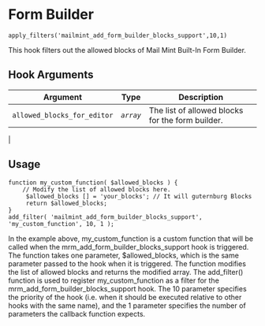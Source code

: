 # Form Builder

<Badge type="tip" vertical="top" text="Mail Mint Core" /> <Badge type="warning" vertical="top" text="Basic" />

```apply_filters('mailmint_add_form_builder_blocks_support',10,1)```

This hook filters out the allowed blocks of Mail Mint Built-In Form Builder.



## Hook Arguments

| Argument     | Type       | Description                                      |
|--------------|------------|--------------------------------------------------|
| `allowed_blocks_for_editor`      | _`array`_  | The list of allowed blocks for the form builder. |
|


## Usage

```
function my_custom_function( $allowed_blocks ) {
    // Modify the list of allowed blocks here.
     $allowed_blocks [] = 'your_blocks'; // It will guternburg Blocks
     return $allowed_blocks;
}
add_filter( 'mailmint_add_form_builder_blocks_support', 'my_custom_function', 10, 1 );
```
In the example above, my_custom_function is a custom function that will be called when the mrm_add_form_builder_blocks_support hook is triggered. The function takes one parameter, $allowed_blocks, which is the same parameter passed to the hook when it is triggered. The function modifies the list of allowed blocks and returns the modified array.
The add_filter() function is used to register my_custom_function as a filter for the mrm_add_form_builder_blocks_support hook. The 10 parameter specifies the priority of the hook (i.e. when it should be executed relative to other hooks with the same name), and the 1 parameter specifies the number of parameters the callback function expects.
